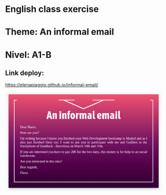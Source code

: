 # English class exercise
# Theme: An informal email
# Nivel: A1-B
## Link deploy: 
https://elenapiaggio.github.io/informal-email/

![Texto alternativo](./img/model.png "Título alternativo")
